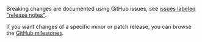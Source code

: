 Breaking changes are documented using GitHub issues, see [issues labeled "release notes"](https://github.com/hapijs/pez/issues?q=is%3Aissue+label%3A%22release+notes%22).

If you want changes of a specific minor or patch release, you can browse the [GitHub milestones](https://github.com/hapijs/pez/milestones?state=closed&direction=asc&sort=due_date).
